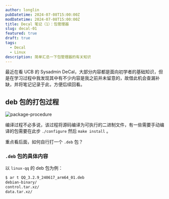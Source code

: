 ```yaml
---
author: longlin
pubDatetime: 2024-07-08T15:00:00Z
modDatetime: 2024-07-08T15:00:00Z
title: Decal 笔记（1）：包管理器
slug: decal-01
featured: true
draft: true
tags:
  - Decal
  - Linux
description: 简单汇总一下包管理器的有关知识
---
```


最近在看 UCB 的 Sysadmin DeCal，大部分内容都是面向初学者的基础知识，但是在学习过程中我发现其中有不少内容是我之前并未留意的，故借此机会查漏补缺，并将笔记记录于此，方便后续回看。

## deb 包的打包过程

![package-procedure](@assets/images/Decal-01/procedure.png)

编译过程不必多说，该过程将源码编译为可执行的二进制文件，有一些需要手动编译的包需要在此步 `./configure` 然后 `make install` 。

重点看后面，如何自行打一个 `.deb` 包？

### `.deb` 包的具体内容

以 `linux-qq` 的 deb 包为例：

```bash
$ ar t QQ_3.2.9_240617_arm64_01.deb
debian-binary/
control.tar.xz/
data.tar.xz/
```
